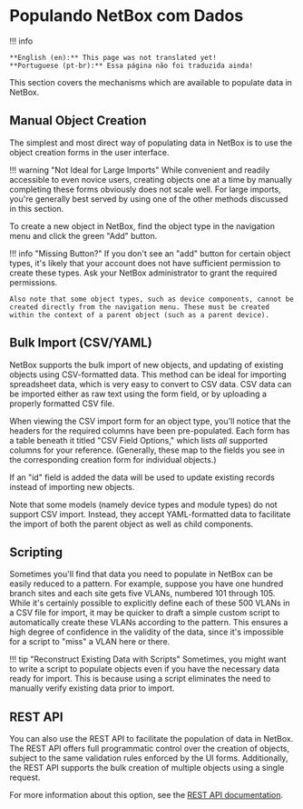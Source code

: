# Populando NetBox com Dados

!!! info

    **English (en):** This page was not translated yet!
    **Portuguese (pt-br):** Essa página não foi traduzida ainda!

This section covers the mechanisms which are available to populate data in NetBox.

## Manual Object Creation

The simplest and most direct way of populating data in NetBox is to use the object creation forms in the user interface.

!!! warning "Not Ideal for Large Imports"
    While convenient and readily accessible to even novice users, creating objects one at a time by manually completing these forms obviously does not scale well. For large imports, you're generally best served by using one of the other methods discussed in this section.

To create a new object in NetBox, find the object type in the navigation menu and click the green "Add" button.

!!! info "Missing Button?"
    If you don't see an "add" button for certain object types, it's likely that your account does not have sufficient permission to create these types. Ask your NetBox administrator to grant the required permissions.
    
    Also note that some object types, such as device components, cannot be created directly from the navigation menu. These must be created within the context of a parent object (such as a parent device).

<!-- TODO: Screenshot -->

## Bulk Import (CSV/YAML)

NetBox supports the bulk import of new objects, and updating of existing objects using CSV-formatted data. This method can be ideal for importing spreadsheet data, which is very easy to convert to CSV data. CSV data can be imported either as raw text using the form field, or by uploading a properly formatted CSV file.

When viewing the CSV import form for an object type, you'll notice that the headers for the required columns have been pre-populated. Each form has a table beneath it titled "CSV Field Options," which lists _all_ supported columns for your reference. (Generally, these map to the fields you see in the corresponding creation form for individual objects.)

<!-- TODO: Screenshot -->

If an "id" field is added the data will be used to update existing records instead of importing new objects.

Note that some models (namely device types and module types) do not support CSV import. Instead, they accept YAML-formatted data to facilitate the import of both the parent object as well as child components.

## Scripting

Sometimes you'll find that data you need to populate in NetBox can be easily reduced to a pattern. For example, suppose you have one hundred branch sites and each site gets five VLANs, numbered 101 through 105. While it's certainly possible to explicitly define each of these 500 VLANs in a CSV file for import, it may be quicker to draft a simple custom script to automatically create these VLANs according to the pattern. This ensures a high degree of confidence in the validity of the data, since it's impossible for a script to "miss" a VLAN here or there.

!!! tip "Reconstruct Existing Data with Scripts"
    Sometimes, you might want to write a script to populate objects even if you have the necessary data ready for import. This is because using a script eliminates the need to manually verify existing data prior to import.

## REST API

You can also use the REST API to facilitate the population of data in NetBox. The REST API offers full programmatic control over the creation of objects, subject to the same validation rules enforced by the UI forms. Additionally, the REST API supports the bulk creation of multiple objects using a single request.

For more information about this option, see the [REST API documentation](../integrations/rest-api.md).